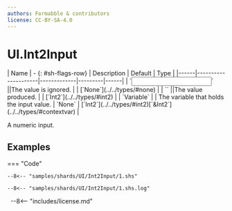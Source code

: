 ```yaml
---
authors: Formabble & contributors
license: CC-BY-SA-4.0
---
```



# UI.Int2Input

<div class="sh-parameters" markdown="1">
| Name | - {: #sh-flags-row} | Description | Default | Type |
|------|---------------------|-------------|---------|------|
| `<input>` ||The value is ignored. | | [`None`](../../types/#none) |
| `<output>` ||The value produced. | | [`Int2`](../../types/#int2) |
| `Variable` |  | The variable that holds the input value. | `None` | [`Int2`](../../types/#int2)[`&Int2`](../../types/#contextvar) |

</div>

A numeric input.

## Examples

=== "Code"

  ```x86asm linenums="1"
  --8<-- "samples/shards/UI/Int2Input/1.shs"
  ```

  ```
  --8<-- "samples/shards/UI/Int2Input/1.shs.log"
  ```
&nbsp;
--8<-- "includes/license.md"

